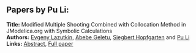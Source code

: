 <h2>Papers by Pu Li:</h2>
<p>
<b>Title:</b> Modified Multiple Shooting Combined with Collocation Method in JModelica.org with Symbolic Calculations<br />
<b>Authors:</b> <a href="../authors/author_190.html">Evgeny Lazutkin</a>, <a href="../authors/author_109.html">Abebe Geletu</a>, <a href="../authors/author_137.html">Siegbert Hopfgarten</a> and <a href="../authors/author_195.html">Pu Li</a><br />
<b>Links:</b> <a href="../abstracts/abstract_105.pdf">Abstract</a>, <a href="../submissions/ECP14096999_LazutkinGeletuHopfgartenLi.pdf">Full paper</a>
</p>